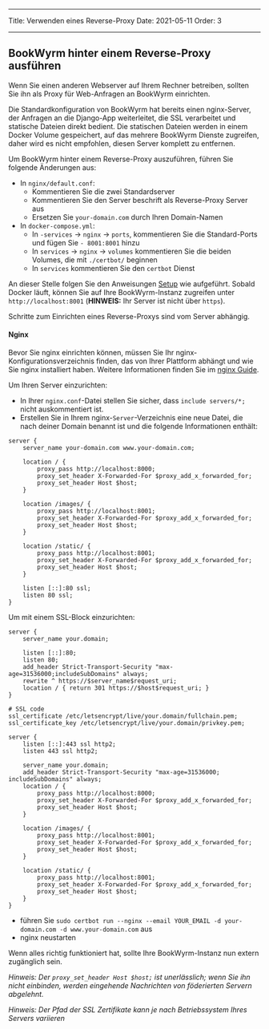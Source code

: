 - - -
Title: Verwenden eines Reverse-Proxy Date: 2021-05-11 Order: 3
- - -

## BookWyrm hinter einem Reverse-Proxy ausführen
Wenn Sie einen anderen Webserver auf Ihrem Rechner betreiben, sollten Sie ihn als Proxy für Web-Anfragen an BookWyrm einrichten.

Die Standardkonfiguration von BookWyrm hat bereits einen nginx-Server, der Anfragen an die Django-App weiterleitet, die SSL verarbeitet und statische Dateien direkt bedient. Die statischen Dateien werden in einem Docker Volume gespeichert, auf das mehrere BookWyrm Dienste zugreifen, daher wird es nicht empfohlen, diesen Server komplett zu entfernen.

Um BookWyrm hinter einem Reverse-Proxy auszuführen, führen Sie folgende Änderungen aus:

- In `nginx/default.conf`:
    - Kommentieren Sie die zwei Standardserver
    - Kommentieren Sie den Server beschrift als Reverse-Proxy Server aus
    - Ersetzen Sie `your-domain.com` durch Ihren Domain-Namen
- In `docker-compose.yml`:
    - In `-services` -> `nginx` -> `ports`, kommentieren Sie die Standard-Ports und fügen Sie `- 8001:8001` hinzu
    - In `services` -> `nginx` -> `volumes` kommentieren Sie die beiden Volumes, die mit `./certbot/` beginnen
    - In `services` kommentieren Sie den `certbot` Dienst

An dieser Stelle folgen Sie den Anweisungen [Setup](#server-setup) wie aufgeführt. Sobald Docker läuft, können Sie auf Ihre BookWyrm-Instanz zugreifen unter `http://localhost:8001` (**HINWEIS:** Ihr Server ist nicht über `https`).

Schritte zum Einrichten eines Reverse-Proxys sind vom Server abhängig.

#### Nginx

Bevor Sie nginx einrichten können, müssen Sie Ihr nginx-Konfigurationsverzeichnis finden, das von Ihrer Plattform abhängt und wie Sie nginx installiert haben. Weitere Informationen finden Sie im [nginx Guide](http://nginx.org/en/docs/beginners_guide.html).

Um Ihren Server einzurichten:

- In Ihrer `nginx.conf`-Datei stellen Sie sicher, dass `include servers/*;` nicht auskommentiert ist.
- Erstellen Sie in Ihrem nginx-`Server`-Verzeichnis eine neue Datei, die nach deiner Domain benannt ist und die folgende Informationen enthält:

``` { .nginx }
server {
    server_name your-domain.com www.your-domain.com;

    location / {
        proxy_pass http://localhost:8000;
        proxy_set_header X-Forwarded-For $proxy_add_x_forwarded_for;
        proxy_set_header Host $host;
    }

    location /images/ {
        proxy_pass http://localhost:8001;
        proxy_set_header X-Forwarded-For $proxy_add_x_forwarded_for;
        proxy_set_header Host $host;
    }

    location /static/ {
        proxy_pass http://localhost:8001;
        proxy_set_header X-Forwarded-For $proxy_add_x_forwarded_for;
        proxy_set_header Host $host;
    }

    listen [::]:80 ssl;
    listen 80 ssl;
}
```

Um mit einem SSL-Block einzurichten:
``` { .nginx }
server {
    server_name your.domain;

    listen [::]:80;
    listen 80;
    add_header Strict-Transport-Security "max-age=31536000;includeSubDomains" always;
    rewrite ^ https://$server_name$request_uri;
    location / { return 301 https://$host$request_uri; }
}

# SSL code
ssl_certificate /etc/letsencrypt/live/your.domain/fullchain.pem;
ssl_certificate_key /etc/letsencrypt/live/your.domain/privkey.pem;

server {
    listen [::]:443 ssl http2;
    listen 443 ssl http2;

    server_name your.domain;
    add_header Strict-Transport-Security "max-age=31536000; includeSubDomains" always;
    location / {
        proxy_pass http://localhost:8000;
        proxy_set_header X-Forwarded-For $proxy_add_x_forwarded_for;
        proxy_set_header Host $host;
    }

    location /images/ {
        proxy_pass http://localhost:8001;
        proxy_set_header X-Forwarded-For $proxy_add_x_forwarded_for;
        proxy_set_header Host $host;
    }

    location /static/ {
        proxy_pass http://localhost:8001;
        proxy_set_header X-Forwarded-For $proxy_add_x_forwarded_for;
        proxy_set_header Host $host;
    }
}
```
- führen Sie `sudo certbot run --nginx --email YOUR_EMAIL -d your-domain.com -d www.your-domain.com` aus
- nginx neustarten

Wenn alles richtig funktioniert hat, sollte Ihre BookWyrm-Instanz nun extern zugänglich sein.

*Hinweis: Der `proxy_set_header Host $host;` ist unerlässlich; wenn Sie ihn nicht einbinden, werden eingehende Nachrichten von föderierten Servern abgelehnt.*

*Hinweis: Der Pfad der SSL Zertifikate kann je nach Betriebssystem Ihres Servers variieren*

